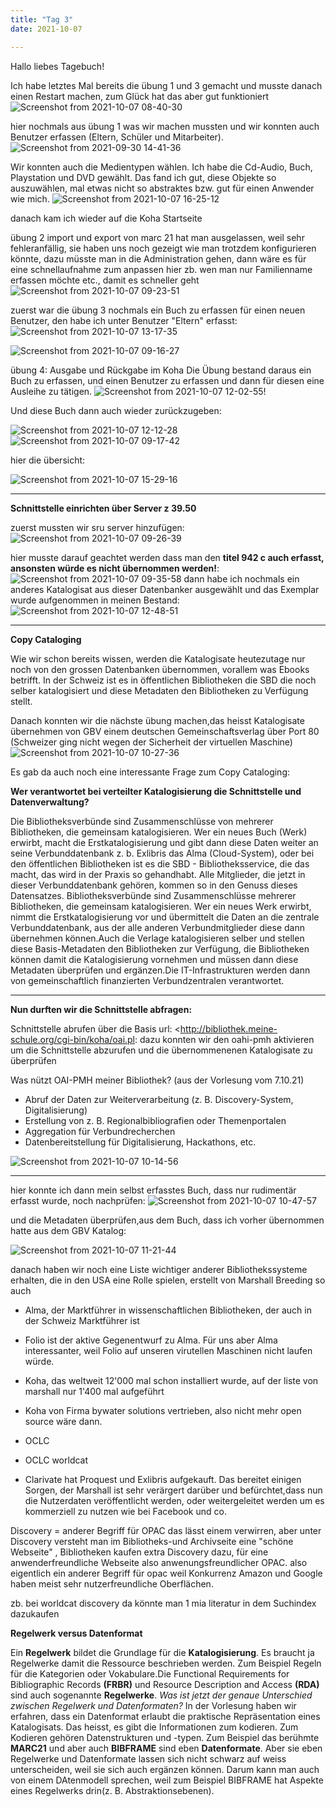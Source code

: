 ```yaml
---
title: "Tag 3"
date: 2021-10-07

---
```


Hallo liebes Tagebuch!

Ich habe letztes Mal bereits die übung 1 und 3 gemacht und musste danach einen Restart machen, zum Glück hat das aber gut funktioniert
![Screenshot from 2021-10-07 08-40-30](https://user-images.githubusercontent.com/90834735/136367250-442025bc-f43c-4ea2-891f-58a6dc3e976a.png)

hier nochmals aus übung 1 was wir machen mussten und wir konnten auch Benutzer erfassen (Eltern, Schüler und Mitarbeiter).
![Screenshot from 2021-09-30 14-41-36](https://user-images.githubusercontent.com/90834735/136373327-138171e9-f8cc-4145-84d3-d39f02a48b8b.png)

Wir konnten auch die Medientypen wählen. Ich habe die Cd-Audio, Buch, Playstation und DVD gewählt. Das fand ich gut, diese Objekte so auszuwählen, mal etwas nicht so abstraktes bzw. gut für einen Anwender wie mich.
![Screenshot from 2021-10-07 16-25-12](https://user-images.githubusercontent.com/90834735/136406560-ad971f33-a9f9-4f81-82d6-e37219859892.png)




danach kam ich wieder auf die
Koha Startseite

übung 2 import und export von marc 21 hat man ausgelassen, weil sehr fehleranfällig, sie haben uns noch gezeigt wie man trotzdem konfigurieren könnte, dazu müsste man in die Administration gehen, dann wäre es für eine schnellaufnahme zum anpassen hier zb. wen man nur Familienname erfassen möchte etc., damit es schneller geht
![Screenshot from 2021-10-07 09-23-51](https://user-images.githubusercontent.com/90834735/136372317-7bf4fae1-01b2-4bfa-8170-15e3946b2c26.png)


zuerst war die übung 3 nochmals ein Buch zu erfassen für einen  neuen Benutzer, den habe ich unter Benutzer "Eltern" erfasst: 
![Screenshot from 2021-10-07 13-17-35](https://user-images.githubusercontent.com/90834735/136374593-e8e486af-c460-4b9a-9862-255bb17f4eec.png)





![Screenshot from 2021-10-07 09-16-27](https://user-images.githubusercontent.com/90834735/136366431-9cf467be-bcc5-4074-9a28-8943c4242103.png)

übung 4:  Ausgabe und Rückgabe im Koha 
Die Übung bestand daraus ein Buch zu erfassen, und einen Benutzer zu erfassen und dann für diesen eine  Ausleihe zu tätigen.
![Screenshot from 2021-10-07 12-02-55](https://user-images.githubusercontent.com/90834735/136363637-651566b9-0075-4027-96a6-c7981c56b4b9.png)!


Und diese Buch dann auch wieder zurückzugeben:

![Screenshot from 2021-10-07 12-12-28](https://user-images.githubusercontent.com/90834735/136365086-9f399b78-d163-434f-be46-ee98a05e14f8.png)
![Screenshot from 2021-10-07 09-17-42](https://user-images.githubusercontent.com/90834735/136367722-38b8c79b-3844-43e9-9537-c31f97156683.png)


hier die übersicht:






![Screenshot from 2021-10-07 15-29-16](https://user-images.githubusercontent.com/90834735/136402786-a2abc266-e3bd-4aa8-a321-75ccd664a13b.png)

---------------------------------------------------------


**Schnittstelle einrichten über Server z 39.50**



zuerst mussten wir sru server hinzufügen:
![Screenshot from 2021-10-07 09-26-39](https://user-images.githubusercontent.com/90834735/136367850-14098c84-eea2-4491-8b20-6d3eed068459.png)

hier musste darauf geachtet werden dass man den **titel 942 c auch erfasst, ansonsten würde es nicht übernommen werden!**:
![Screenshot from 2021-10-07 09-35-58](https://user-images.githubusercontent.com/90834735/136366935-e4b69188-22e8-410a-b024-ff3a68656440.png)
dann habe ich nochmals ein anderes Katalogisat aus dieser Datenbanker ausgewählt und das
Exemplar wurde aufgenommen in meinen Bestand:
![Screenshot from 2021-10-07 12-48-51](https://user-images.githubusercontent.com/90834735/136370288-97ff46b0-381b-44c3-9905-7958ab29edab.png)

------


**Copy Cataloging**

Wie wir schon bereits wissen, werden die Katalogisate heutezutage nur noch von den grossen Datenbanken übernommen, vorallem was Ebooks betrifft. In der Schweiz ist es in öffentlichen Bibliotheken die SBD die noch selber katalogisiert und diese Metadaten den Bibliotheken zu Verfügung stellt.

Danach konnten wir die nächste übung machen,das heisst Katalogisate übernehmen von GBV einem deutschen Gemeinschaftsverlag über Port 80 (Schweizer ging nicht wegen der Sicherheit der virtuellen Maschine)
![Screenshot from 2021-10-07 10-27-36](https://user-images.githubusercontent.com/90834735/136366158-0a0b076b-6e42-454f-ae53-df7d11ed335b.png)

Es gab da auch noch eine interessante Frage zum Copy Cataloging:

**Wer verantwortet bei verteilter Katalogisierung die Schnittstelle und Datenverwaltung?**

Die Bibliotheksverbünde sind Zusammenschlüsse von mehrerer Bibliotheken, die gemeinsam katalogisieren. Wer ein neues Buch (Werk) erwirbt, macht die Erstkatalogisierung und gibt dann diese Daten weiter an seine Verbunddatenbank z. b. Exlibris das Alma (Cloud-System), oder bei den öffentlichen Bibliotheken ist es die SBD - Bibliotheksservice, die das macht, das wird in der Praxis so gehandhabt. 
Alle Mitglieder, die jetzt in dieser Verbunddatenbank gehören, kommen so in den Genuss dieses Datensatzes.
Bibliotheksverbünde sind Zusammenschlüsse mehrerer Bibliotheken, die gemeinsam katalogisieren. Wer ein neues Werk erwirbt, nimmt die Erstkatalogisierung vor und übermittelt die Daten an die zentrale Verbunddatenbank, aus der alle anderen Verbundmitglieder diese dann übernehmen können.Auch die Verlage katalogisieren selber und stellen diese Basis-Metadaten den Bibliotheken zur Verfügung, die Bibliotheken können damit die Katalogisierung vornehmen und müssen dann diese Metadaten überprüfen und ergänzen.Die IT-Infrastrukturen werden dann von gemeinschaftlich finanzierten Verbundzentralen verantwortet.
    
-----

**Nun durften wir die Schnittstelle abfragen:**

Schnittstelle abrufen über die Basis url: <http://bibliothek.meine-schule.org/cgi-bin/koha/oai.pl:  dazu konnten wir den oahi-pmh aktivieren um die Schnittstelle abzurufen und die übernommenenen Katalogisate zu überprüfen

Was nützt OAI-PMH meiner Bibliothek? (aus der Vorlesung vom 7.10.21)
  - Abruf der Daten zur Weiterverarbeitung (z. B. Discovery-System, Digitalisierung)
  - Erstellung von z. B. Regionalbibliografien oder Themenportalen
  - Aggregation für Verbundrecherchen
  - Datenbereitstellung für Digitalisierung, Hackathons, etc.

![Screenshot from 2021-10-07 10-14-56](https://user-images.githubusercontent.com/90834735/136368385-05381fb3-66a2-47cd-a480-c118bcbc4ef2.png)

------


hier konnte ich dann mein selbst erfasstes Buch, dass nur rudimentär erfasst wurde, noch nachprüfen:
![Screenshot from 2021-10-07 10-47-57](https://user-images.githubusercontent.com/90834735/136371798-49829396-906e-47c8-afe4-b887ea65a141.png)




und die Metadaten überprüfen,aus dem Buch, dass ich vorher übernommen hatte aus dem GBV Katalog:

![Screenshot from 2021-10-07 11-21-44](https://user-images.githubusercontent.com/90834735/136371189-5148a1f6-cb2b-4940-ab31-953d702e2238.png)


danach haben wir noch eine Liste wichtiger anderer Bibliothekssysteme erhalten, die in den USA eine Rolle spielen, erstellt von Marshall Breeding so auch 
- Alma, der Marktführer in wissenschaftlichen Bibliotheken, der auch in der Schweiz Marktführer ist
- Folio ist der aktive Gegenentwurf zu Alma. Für uns aber Alma interessanter, weil Folio auf unseren virutellen Maschinen nicht laufen würde.
- Koha, das weltweit 12'000 mal schon installiert wurde, auf der liste von marshall nur 1'400 mal aufgeführt
- Koha von Firma bywater solutions vertrieben, also nicht mehr open source wäre dann.
- OCLC 
- OCLC worldcat 

- Clarivate hat Proquest und Exlibris aufgekauft. Das bereitet einigen Sorgen, der Marshall ist sehr verärgert darüber und befürchtet,dass
nun die Nutzerdaten veröffentlicht werden, oder weitergeleitet werden um es kommerziell zu nutzen wie bei Facebook und co.


Discovery = anderer Begriff für OPAC
das lässt einem verwirren, aber unter Discovery versteht man im Bibliotheks-und Archivseite eine "schöne Webseite" , Bibliotheken kaufen extra Discovery dazu, für eine anwenderfreundliche Webseite also anwenungsfreundlicher OPAC. also eigentlich ein anderer Begriff für opac
weil Konkurrenz Amazon und Google haben meist sehr nutzerfreundliche Oberflächen.

zb. bei worldcat discovery da könnte man 1 mia literatur in dem Suchindex dazukaufen

**Regelwerk versus Datenformat**

Ein **Regelwerk** bildet die Grundlage für die **Katalogisierung**. Es braucht ja Regelwerke damit die Ressource beschrieben werden. Zum Beispiel Regeln für die Kategorien oder Vokabulare.Die Functional Requirements for Bibliographic Records **(FRBR)** und Resource Description and Access **(RDA)** sind auch sogenannte **Regelwerke**.
_Was ist jetzt der genaue Unterschied zwischen Regelwerk und Datenformaten?_
In der Vorlesung haben wir erfahren, dass ein Datenformat erlaubt die praktische Repräsentation eines Katalogisats. Das heisst, es gibt die Informationen zum kodieren. Zum Kodieren gehören Datenstrukturen und -typen. Zum Beispiel das berühmte **MARC21** und aber auch **BIBFRAME** sind eben **Datenformate**.
Aber sie eben Regelwerke und Datenformate lassen sich nicht schwarz auf weiss unterscheiden, weil sie sich auch ergänzen können. Darum kann man auch von einem DAtenmodell sprechen, weil zum Beispiel BIBFRAME hat Aspekte eines Regelwerks  drin(z. B. Abstraktionsebenen). 
